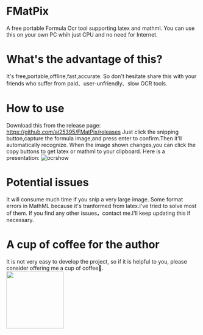 # FMatPix
A free portable Formula Ocr tool supporting latex and mathml.
You can use this on your own PC whih just CPU and no need for Internet.

# What's the advantage of this?
It's free,portable,offline,fast,accurate.
So don't hesitate share this with your friends who suffer from paid、user-unfriendly、slow OCR tools.

# How to use
Download this from the release page: https://github.com/ai25395/FMatPix/releases
Just click the snipping button,capture the formula image,and press enter to confirm.Then it'll automatically recognize.
When the image shown changes,you can click the copy buttons to get latex or mathml to your clipboard.
Here is a presentation:
![ocrshow](https://github.com/user-attachments/assets/b6c1032e-421e-4f3c-8fb9-d734cfc0b78b)

# Potential issues
It will consume much time if you snip a very large image.
Some format errors in MathML because it's tranformed from latex.I've tried to solve most of them.
If you find any other issues，contact me.I'll keep updating this if necessary.

# A cup of coffee for the author
It is not very easy to develop the project, so if it is helpful to you, please consider offering me a cup of coffee🥤.
<br>
<img src='https://github.com/user-attachments/assets/7ce31ebd-01fe-430b-8d73-d6be98e89d49' width = '150px' height='150px'>

